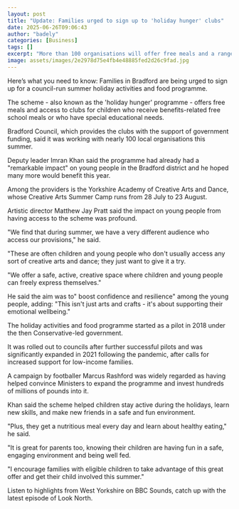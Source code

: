 ```yaml
---
layout: post
title: "Update: Families urged to sign up to 'holiday hunger' clubs"
date: 2025-06-26T09:06:43
author: "badely"
categories: [Business]
tags: []
excerpt: "More than 100 organisations will offer free meals and a range of activities across Bradford district."
image: assets/images/2e2978d75e4fb4e48885fed2d26c9fad.jpg
---
```


Here’s what you need to know: Families in Bradford are being urged to sign up for a council-run summer holiday activities and food programme.

The scheme - also known as the 'holiday hunger' programme - offers free meals and access to clubs for children who receive benefits-related free school meals or who have special educational needs.

Bradford Council, which provides the clubs with the support of government funding, said it was working with nearly 100 local organisations this summer.

Deputy leader Imran Khan said the programme had already had a "remarkable impact" on young people in the Bradford district and he hoped many more would benefit this year.

Among the providers is the Yorkshire Academy of Creative Arts and Dance, whose Creative Arts Summer Camp runs from 28 July to 23 August.

Artistic director Matthew Jay Pratt said the impact on young people from having access to the scheme was profound.

"We find that during summer, we have a very different audience who access our provisions," he said.

"These are often children and young people who don't usually access any sort of creative arts and dance; they just want to give it a try.

"We offer a safe, active, creative space where children and young people can freely express themselves."

He said the aim was to" boost confidence and resilience" among the young people, adding: "This isn't just arts and crafts - it's about supporting their emotional wellbeing."

The holiday activities and food programme started as a pilot in 2018 under the then Conservative-led government.

It was rolled out to councils after further successful pilots and was significantly expanded in 2021 following the pandemic, after calls for increased support for low-income families.

A campaign by footballer Marcus Rashford was widely regarded as having helped convince Ministers to expand the programme and invest hundreds of millions of pounds into it.

Khan said the scheme helped children stay active during the holidays, learn new skills, and make new friends in a safe and fun environment. 

"Plus, they get a nutritious meal every day and learn about healthy eating," he said.

"It is great for parents too, knowing their children are having fun in a safe, engaging environment and being well fed.

"I encourage families with eligible children to take advantage of this great offer and get their child involved this summer."

Listen to highlights from West Yorkshire on BBC Sounds, catch up with the latest episode of Look North.

